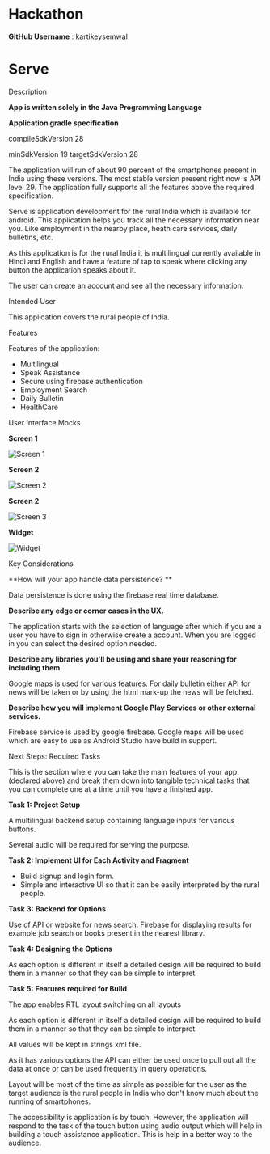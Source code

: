 # Hackathon
**GitHub Username** : kartikeysemwal

# Serve

Description

**App is written solely in the Java Programming Language**

**Application gradle specification**

compileSdkVersion 28

minSdkVersion 19
targetSdkVersion 28

The application will run of about 90 percent of the smartphones present in India using these versions. The most stable version present right now is API level 29. The application fully supports all the features above the required specification.

Serve is application development for the rural India which is available for android. This application helps you track all the necessary information near you. Like employment in the nearby place, heath care services, daily bulletins, etc.

As this application is for the rural India it is multilingual currently available in Hindi and English and have a feature of tap to speak where clicking any button the application speaks about it.

The user can create an account and see all the necessary information.

Intended User

This application covers the rural people of India.

Features

Features of the application:

- Multilingual
- Speak Assistance
- Secure using firebase authentication
- Employment Search
- Daily Bulletin
- HealthCare

User Interface Mocks

**Screen 1**

![Screen 1](/images/Screen1.jpg)

**Screen 2**

![Screen 2](/images/Screen2.jpg)

**Screen 2**

![Screen 3](/images/Screen3.jpg)

**Widget**

![Widget](/images/Screen4.png)

Key Considerations

**How will your app handle data persistence? **

Data persistence is done using the firebase real time database.

**Describe any edge or corner cases in the UX.**

The application starts with the selection of language after which if you are a user you have to sign in otherwise create a account. When you are logged in you can select the desired option needed.

**Describe any libraries you&#39;ll be using and share your reasoning for including them.**

Google maps is used for various features. For daily bulletin either API for news will be taken or by using the html mark-up the news will be fetched.

**Describe how you will implement Google Play Services or other external services.**

Firebase service is used by google firebase. Google maps will be used which are easy to use as Android Studio have build in support.

Next Steps: Required Tasks

This is the section where you can take the main features of your app (declared above) and break them down into tangible technical tasks that you can complete one at a time until you have a finished app.

**Task 1: Project Setup**

A multilingual backend setup containing language inputs for various buttons.

Several audio will be required for serving the purpose.

**Task 2: Implement UI for Each Activity and Fragment**

- Build signup and login form.
- Simple and interactive UI so that it can be easily interpreted by the rural people.

**Task 3:**  **Backend for Options**

Use of API or website for news search. Firebase for displaying results for example job search or books present in the nearest library.

**Task 4:**  **Designing the Options**

As each option is different in itself a detailed design will be required to build them in a manner so that they can be simple to interpret.

**Task 5:**  **Features required for Build**

The app enables RTL layout switching on all layouts

As each option is different in itself a detailed design will be required to build them in a manner so that they can be simple to interpret.

All values will be kept in strings xml file.

As it has various options the API can either be used once to pull out all the data at once or can be used frequently in query operations.

Layout will be most of the time as simple as possible for the user as the target audience is the rural people in India who don&#39;t know much about the running of smartphones.

The accessibility is application is by touch. However, the application will respond to the task of the touch button using audio output which will help in building a touch assistance application. This is help in a better way to the audience.
